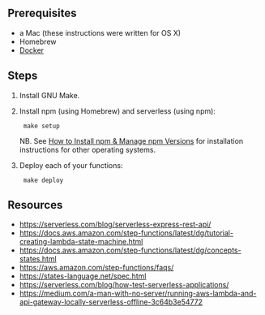 Prerequisites
-------------

* a Mac (these instructions were written for OS X)
* Homebrew
* [Docker](https://www.docker.com)

Steps
-----

1. Install GNU Make.
1. Install npm (using Homebrew) and serverless (using npm):

        make setup

    NB. See [How to Install npm & Manage npm Versions](https://docs.npmjs.com/getting-started/installing-node)
    for installation instructions for other operating systems. 

1. Deploy each of your functions:

        make deploy

Resources
---------

* https://serverless.com/blog/serverless-express-rest-api/
* https://docs.aws.amazon.com/step-functions/latest/dg/tutorial-creating-lambda-state-machine.html
* https://docs.aws.amazon.com/step-functions/latest/dg/concepts-states.html
* https://aws.amazon.com/step-functions/faqs/
* https://states-language.net/spec.html
* https://serverless.com/blog/how-test-serverless-applications/
* https://medium.com/a-man-with-no-server/running-aws-lambda-and-api-gateway-locally-serverless-offline-3c64b3e54772
